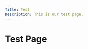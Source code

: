 ```yaml
---
Title: Test
Description: This is our test page.
---
```


Test Page
==========================

<div class="FirstBox"></div>

<div class="SecondBox"></div>

<div class="ThirdBox"></div>

<div class="ForthBox"></div>
